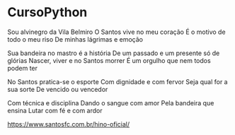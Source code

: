 # CursoPython
 Sou alvinegro da Vila Belmiro
O Santos vive no meu coração
É o motivo de todo o meu riso
De minhas lágrimas e emoção

Sua bandeira no mastro é a história
De um passado e um presente só de glórias
Nascer, viver e no Santos morrer
É um orgulho que nem todos podem ter

No Santos pratica-se o esporte
Com dignidade e com fervor
Seja qual for a sua sorte
De vencido ou vencedor

Com técnica e disciplina
Dando o sangue com amor
Pela bandeira que ensina
Lutar com fé e com ardor

https://www.santosfc.com.br/hino-oficial/
